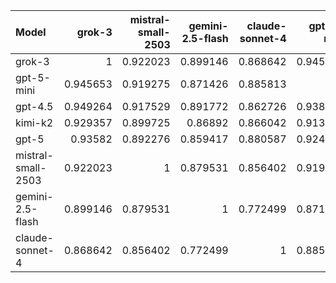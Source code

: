 | Model              |   grok-3 |   mistral-small-2503 |   gemini-2.5-flash |   claude-sonnet-4 |   gpt-5-mini |    gpt-5 |   gpt-4.5 |   kimi-k2 |     SUM |
|:-------------------|---------:|---------------------:|-------------------:|------------------:|-------------:|---------:|----------:|----------:|--------:|
| grok-3             | 1        |             0.922023 |           0.899146 |          0.868642 |     0.945653 | 0.93582  |  0.949264 |  0.929357 | 7.4499  |
| gpt-5-mini         | 0.945653 |             0.919275 |           0.871426 |          0.885813 |     1        | 0.924896 |  0.938338 |  0.913153 | 7.39855 |
| gpt-4.5            | 0.949264 |             0.917529 |           0.891772 |          0.862726 |     0.938338 | 0.904868 |  1        |  0.921919 | 7.38642 |
| kimi-k2            | 0.929357 |             0.899725 |           0.86892  |          0.866042 |     0.913153 | 0.922408 |  0.921919 |  1        | 7.32153 |
| gpt-5              | 0.93582  |             0.892276 |           0.859417 |          0.880587 |     0.924896 | 1        |  0.904868 |  0.922408 | 7.32027 |
| mistral-small-2503 | 0.922023 |             1        |           0.879531 |          0.856402 |     0.919275 | 0.892276 |  0.917529 |  0.899725 | 7.28676 |
| gemini-2.5-flash   | 0.899146 |             0.879531 |           1        |          0.772499 |     0.871426 | 0.859417 |  0.891772 |  0.86892  | 7.04271 |
| claude-sonnet-4    | 0.868642 |             0.856402 |           0.772499 |          1        |     0.885813 | 0.880587 |  0.862726 |  0.866042 | 6.99271 |